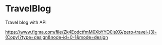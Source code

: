 # TravelBlog

Travel blog with API

https://www.figma.com/file/Zk4EodctfmM0XbYYO0isXG/pero-travel-(3)-(Copy)?type=design&node-id=0-1&mode=design

